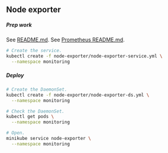 ## Node exporter

##### Prep work

See [README.md](../README.md).
See [Prometheus README.md](../prometheus/README.md).

```bash
# Create the service.
kubectl create -f node-exporter/node-exporter-service.yml \
  --namespace monitoring
```

##### Deploy

```bash
# Create the DaemonSet.
kubectl create -f node-exporter/node-exporter-ds.yml \
  --namespace monitoring

# Check the DaemonSet.
kubectl get pods \
  --namespace monitoring

# Open.
minikube service node-exporter \
  --namespace monitoring
```
